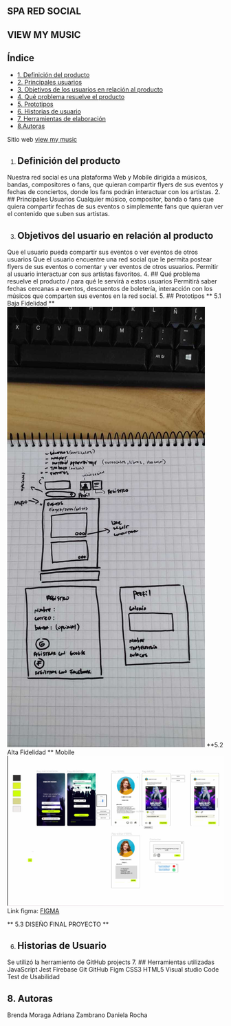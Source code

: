 ## SPA RED SOCIAL
## VIEW MY MUSIC

## Índice

* [1. Definición del producto](#1-Definición-del-producto)
* [2. Principales usuarios](#2-Principales-usuarios)
* [3. Objetivos de los usuarios en relación al producto](#3-Objetivos-de-los-usuarios-en-relación-al-producto)
* [4. Qué problema resuelve el producto ](#4-Qué-problema-resuelve-el-producto)
* [5. Prototipos](#5-Prototipos)
* [6.  Historias de usuario](#6-Historias-de-usuario)
* [7. Herramientas de elaboración](#7-Herramientas-de-elaboración)
* [8.Autoras](#8-Autoras)
 

Sitio web
[view my music](viewmymusic.netlify.app)

1. ## Definición del producto
Nuestra red social es una plataforma Web y Mobile dirigida a músicos, bandas, compositores o fans, que quieran compartir flyers de sus eventos y fechas de conciertos, donde los fans podrán interactuar con los artistas. 
2. ## Principales Usuarios
Cualquier músico, compositor, banda o fans que quiera compartir fechas de sus eventos o simplemente fans que quieran ver el contenido que suben sus artistas.


3. ## Objetivos del usuario en relación al producto
Que el usuario pueda compartir sus eventos o ver eventos de otros usuarios
Que el usuario encuentre una red social que le permita postear flyers de sus eventos o comentar y ver eventos de otros usuarios.
Permitir al usuario interactuar con sus artistas favoritos.
4. ## Qué problema resuelve el producto / para qué le servirá a estos usuarios
Permitirá saber fechas cercanas  a eventos, descuentos de boletería, interacción con los  músicos que comparten sus eventos en la red social.
5. ## Prototipos
** 5.1 Baja Fidelidad **
![Alt text](src/img/ProtoBaja.jpeg)
**5.2 Alta Fidelidad **
Mobile
![Alt text](src/img/ProtoAlta.jpeg)
Link figma: [FIGMA](https://www.figma.com/proto/8YLIS3Gmc4QWFoFUpY1DNx/Untitled?node-id=10%3A6&scaling=scale-down&page-id=0%3A1&starting-point-node-id=10%3A6&show-proto-sidebar=1)

** 5.3 DISEÑO FINAL PROYECTO **


6. ## Historias de Usuario
Se utilizó la herramiento de GitHub projects 
7. ## Herramientas utilizadas
JavaScript
Jest
Firebase
Git
GitHub
Figm
CSS3
HTML5
Visual studio Code
Test de Usabilidad


## 8. Autoras
Brenda Moraga
Adriana Zambrano
Daniela Rocha
